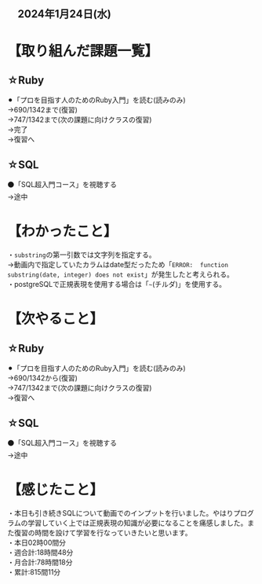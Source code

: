 ## 　2024年1月24日(水)
# 【取り組んだ課題一覧】
## ☆Ruby
⚫︎「プロを目指す人のためのRuby入門」を読む(読みのみ)<br>
→690/1342まで(復習)<br>
→747/1342まで(次の課題に向けクラスの復習)<br>
→完了<br>
→復習へ<br>
## ☆SQL
⚫「SQL超入門コース」を視聴する<br>
→途中<br>
# 【わかったこと】
・`substring`の第一引数では文字列を指定する。<br>
→動画内で指定していたカラムはdate型だったため「`ERROR:  function substring(date, integer) does not exist`」が発生したと考えられる。<br>
・postgreSQLで正規表現を使用する場合は「`~`(チルダ)」を使用する。<br>
# 【次やること】
## ☆Ruby
⚫︎「プロを目指す人のためのRuby入門」を読む(読みのみ)<br>
→690/1342から(復習)<br>
→747/1342まで(次の課題に向けクラスの復習)<br>
→復習へ<br>
## ☆SQL
⚫「SQL超入門コース」を視聴する<br>
→途中<br>
# 【感じたこと】
・本日も引き続きSQLについて動画でのインプットを行いました。やはりプログラムの学習していく上では正規表現の知識が必要になることを痛感しました。また復習の時間を設けて学習を行なっていきたいと思います。<br>
・本日02時00間分<br>
・週合計:18時間48分<br>
・月合計:78時間18分<br>
・累計:815間11分<br>
